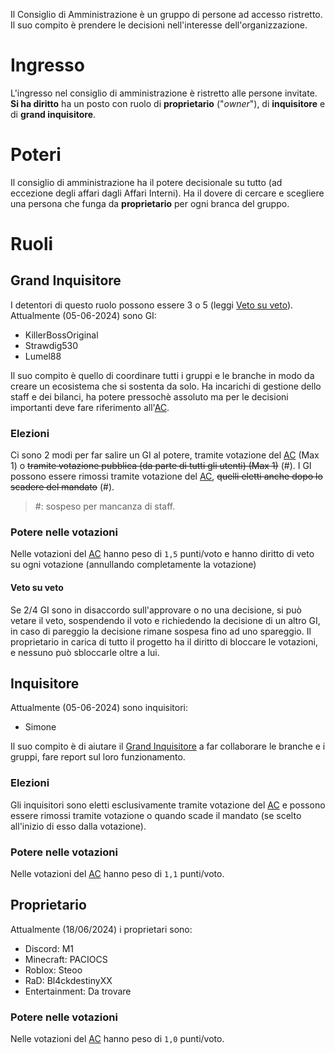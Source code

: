 Il Consiglio di Amministrazione è un gruppo di persone ad accesso ristretto. Il suo compito è prendere le decisioni nell'interesse dell'organizzazione.
# Ingresso
L'ingresso nel consiglio di amministrazione è ristretto alle persone invitate.
**Si ha diritto** ha un posto con ruolo di **proprietario** ("*owner*"), di **inquisitore** e di **grand inquisitore**.
# Poteri
Il consiglio di amministrazione ha il potere decisionale su tutto (ad eccezione degli affari dagli Affari Interni).
Ha il dovere di cercare e scegliere una persona che funga da **proprietario** per ogni branca del gruppo.
# Ruoli
## Grand Inquisitore
I detentori di questo ruolo possono essere 3 o 5 (leggi [Veto su veto](#Veto%20su%20veto)).
Attualmente (05-06-2024) sono GI:
- KillerBossOriginal
- Strawdig530
- Lumel88

Il suo compito è quello di coordinare tutti i gruppi e le branche in modo da creare un ecosistema che si sostenta da solo. Ha incarichi di gestione dello staff e dei bilanci, ha potere pressochè assoluto ma per le decisioni importanti deve fare riferimento all'[AC](AC.md).
### Elezioni
Ci sono 2 modi per far salire un GI al potere, tramite votazione del [AC](AC.md) (Max 1) o ~~tramite votazione pubblica (da parte di tutti gli utenti) (Max 1)~~ (#).
I GI possono essere rimossi tramite votazione del [AC](AC.md), ~~quelli eletti anche dopo lo scadere del mandato~~ (#).
> #: sospeso per mancanza di staff.
### Potere nelle votazioni
Nelle votazioni del [AC](AC.md) hanno peso di `1,5` punti/voto e hanno diritto di veto su ogni votazione (annullando completamente la votazione)
#### Veto su veto
Se 2/4 GI sono in disaccordo sull'approvare o no una decisione, si può vetare il veto, sospendendo il voto e richiedendo la decisione di un altro GI, in caso di pareggio la decisione rimane sospesa fino ad uno spareggio.
Il proprietario in carica di tutto il progetto ha il diritto di bloccare le votazioni, e nessuno può sbloccarle oltre a lui.
## Inquisitore
Attualmente (05-06-2024) sono inquisitori:
- Simone

Il suo compito è di aiutare il [Grand Inquisitore](#Grand%20Inquisitore) a far collaborare le branche e i gruppi, fare report sul loro funzionamento.
### Elezioni
Gli inquisitori sono eletti esclusivamente tramite votazione del [AC](AC.md) e possono essere rimossi tramite votazione o quando scade il mandato (se scelto all'inizio di esso dalla votazione).
### Potere nelle votazioni
Nelle votazioni del [AC](AC.md) hanno peso di `1,1` punti/voto.
## Proprietario
Attualmente (18/06/2024) i proprietari sono:
- Discord: M1
- Minecraft: PACIOCS
- Roblox: Steoo
- RaD: Bl4ckdestinyXX
- Entertainment: Da trovare
### Potere nelle votazioni
Nelle votazioni del [AC](AC.md) hanno peso di `1,0` punti/voto.